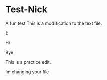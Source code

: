 # Test-Nick
A fun test
This is a modification to the text file. 

(:

Hi 

Bye

This is a practice edit.

Im changing your file